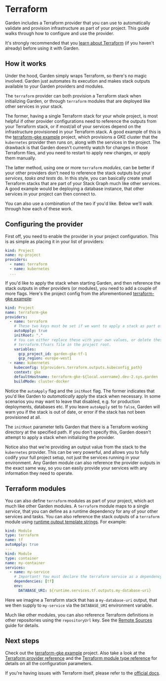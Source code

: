 # Terraform

Garden includes a Terraform provider that you can use to automatically validate and provision infrastructure as part of your project. This guide walks through how to configure and use the provider.

It's strongly recommended that you [learn about Terraform](https://www.terraform.io/docs/index.html) (if you haven't already) before using it with Garden.

## How it works

Under the hood, Garden simply wraps Terraform, so there's no magic involved. Garden just automates its execution and makes stack outputs available to your Garden providers and modules.

The `terraform` provider can both provision a Terraform stack when initializing Garden, or through `terraform` modules that are deployed like other services in your stack.

The former, having a single Terraform stack for your whole project, is most helpful if other provider configurations need to reference the outputs from your Terraform stack, or if most/all of your services depend on the infrastructure provisioned in your Terraform stack. A good example of this is the [terraform-gke example](https://github.com/garden-io/garden/tree/v0.11.5/examples/terraform-gke) project, which provisions a GKE cluster that the `kubernetes` provider then runs on, along with the services in the project. The drawback is that Garden doesn't currently watch for changes in those Terraform files, and you need to restart to apply new changes, or apply them manually.

The latter method, using one or more `terraform` _modules_, can be better if your other providers don't need to reference the stack outputs but your _services, tasks and tests_ do. In this style, you can basically create small Terraform stacks that are part of your Stack Graph much like other services. A good example would be deploying a database instance, that other services in your project can then connect to.

You can also use a combination of the two if you'd like. Below we'll walk through how each of these work.

## Configuring the provider

First off, you need to enable the provider in your project configuration. This is as simple as placing it in your list of providers:

```yaml
kind: Project
name: my-project
providers:
  - name: terraform
  - name: kubernetes
  ...
```

If you'd like to apply the stack when starting Garden, and then reference the stack outputs in other providers (or modules), you need to add a couple of more flags. Here's the project config from the aforementioned [terraform-gke example](https://github.com/garden-io/garden/tree/v0.11.5/examples/terraform-gke):

```yaml
kind: Project
name: terraform-gke
providers:
  - name: terraform
    # These two keys must be set if we want to apply a stack as part of the provider initialization.
    autoApply: true
    initRoot: "."
    # You can either replace these with your own values, or delete these and provide your own in a
    # terraform.tfvars file in the project root.
    variables:
      gcp_project_id: garden-gke-tf-1
      gcp_region: europe-west1
  - name: kubernetes
    kubeconfig: ${providers.terraform.outputs.kubeconfig_path}
    context: gke
    defaultHostname: terraform-gke-${local.username}.dev-2.sys.garden
    buildMode: cluster-docker
```

Notice the `autoApply` flag and the `initRoot` flag. The former indicates that you'd like Garden to _automatically_ apply the stack when necessary. In some scenarios you may want to leave that disabled, e.g. for production deployments, databases etc. If you leave `autoApply` set to `false`, Garden will warn you if the stack is out of date, or error if the stack has not been provisioned at all.

The `initRoot` parameter tells Garden that there is a Terraform working directory at the specified path. If you don't specify this, Garden doesn't attempt to apply a stack when initializing the provider.

Notice also that we're providing an output value from the stack to the `kubernetes` provider. This can be very powerful, and allows you to fully codify your full project setup, not just the services running in your environment. Any Garden module can also reference the provider outputs in the exact same way, so you can easily provide your services with any information they need to operate.

## Terraform modules

You can also define `terraform` modules as part of your project, which act much like other Garden modules. A `terraform` module maps to a single _service_, that you can define as a runtime dependency for any of your other services and tasks. You can also reference the stack outputs of a `terraform` module using [runtime output template strings](./variables-and-templating.md#runtime-outputs). For example:

```yaml
kind: Module
type: terraform
name: tf
autoApply: true
---
kind: Module
type: container
name: my-container
services:
  - name: my-service
    # Important! You must declare the terraform service as a dependency, for the runtime template string to work.
    dependencies: [tf]
    env:
      DATABASE_URI: ${runtime.services.tf.outputs.my-database-uri}
```

Here we imagine a Terraform stack that has a `my-database-uri` output, that we then supply to `my-service` via the `DATABASE_URI` environment variable.

Much like other modules, you can also reference Terraform definitions in other repositories using the `repositoryUrl` key. See the [Remote Sources](./using-remote-sources.md) guide for details.

## Next steps

Check out the [terraform-gke example](https://github.com/garden-io/garden/tree/v0.11.5/examples/terraform-gke) project. Also take a look at the [Terraform provider reference](../providers/terraform.md) and the [Terraform module type reference](../module-types/terraform.md) for details on all the configuration parameters.

If you're having issues with Terraform itself, please refer to the [official docs](https://www.terraform.io/docs/index.html).

